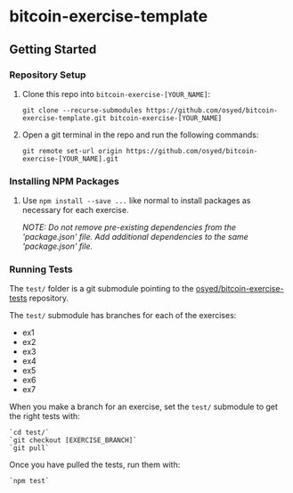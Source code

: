 # bitcoin-exercise-template

## Getting Started

### Repository Setup

1. Clone this repo into `bitcoin-exercise-[YOUR_NAME]`:

	`git clone --recurse-submodules https://github.com/osyed/bitcoin-exercise-template.git bitcoin-exercise-[YOUR_NAME]`

2. Open a git terminal in the repo and run the following commands:

	`git remote set-url origin https://github.com/osyed/bitcoin-exercise-[YOUR_NAME].git`

### Installing NPM Packages

1. Use `npm install --save ...` like normal to install packages as necessary for each exercise.

	*NOTE: Do not remove pre-existing dependencies from the 'package.json' file. Add additional dependencies to the same 'package.json' file.*

### Running Tests

The `test/` folder is a git submodule pointing to the [osyed/bitcoin-exercise-tests](https://github.com/osyed/bitcoin-exercise-tests.git) repository.

The `test/` submodule has branches for each of the exercises:

* ex1
* ex2
* ex3
* ex4
* ex5
* ex6
* ex7

When you make a branch for an exercise, set the `test/` submodule to get the right tests with:

	`cd test/`
	`git checkout [EXERCISE_BRANCH]`
	`git pull`

Once you have pulled the tests, run them with:

	`npm test`
